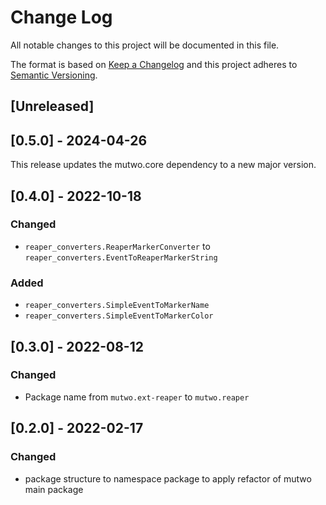 # Change Log

All notable changes to this project will be documented in this file.

The format is based on [Keep a Changelog](http://keepachangelog.com/)
and this project adheres to [Semantic Versioning](http://semver.org/).

## [Unreleased]

## [0.5.0] - 2024-04-26

This release updates the mutwo.core dependency to a new major version.


## [0.4.0] - 2022-10-18

### Changed
- `reaper_converters.ReaperMarkerConverter` to `reaper_converters.EventToReaperMarkerString`

### Added
- `reaper_converters.SimpleEventToMarkerName`
- `reaper_converters.SimpleEventToMarkerColor`


## [0.3.0] - 2022-08-12

### Changed
- Package name from `mutwo.ext-reaper` to `mutwo.reaper`


## [0.2.0] - 2022-02-17

### Changed
- package structure to namespace package to apply refactor of mutwo main package


